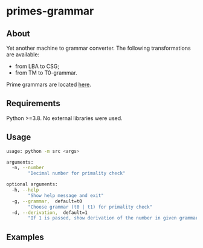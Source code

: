 # primes-grammar

## About
Yet another machine to grammar converter. The following transformations are available:
 - from LBA to CSG;
 - from TM to T0-grammar.

Prime grammars are located [here](https://github.com/kirill-ivanov-a/primes-grammar/tree/main/resources).

## Requirements

Python >=3.8. No external libraries were used.

## Usage

```bash
usage: python -m src <args>

arguments:
  -n, --number
        "Decimal number for primality check"

optional arguments:
  -h, --help
        "Show help message and exit"
  -g, --grammar,  default=t0
        "Choose grammar (t0 | t1) for primality check"
  -d, --derivation,  default=1
        "If 1 is passed, show derivation of the number in given grammar"
```
## Examples
